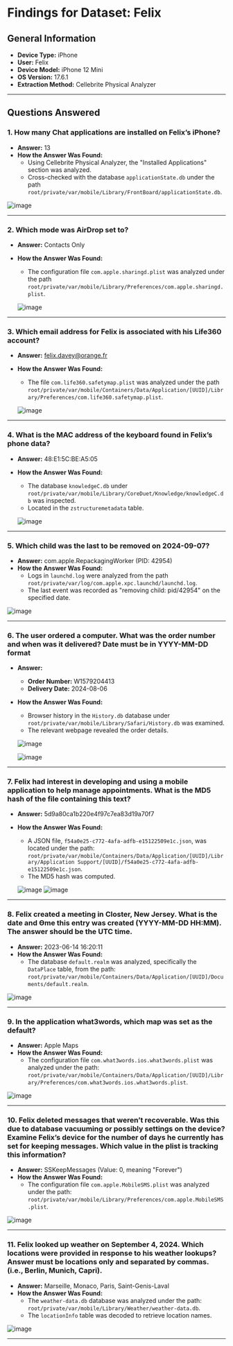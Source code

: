 # Findings for Dataset: Felix

## General Information
- **Device Type:** iPhone
- **User:** Felix
- **Device Model:** iPhone 12 Mini
- **OS Version:** 17.6.1
- **Extraction Method:** Cellebrite Physical Analyzer

---

## Questions Answered

### 1. **How many Chat applications are installed on Felix’s iPhone?**
   - **Answer:** 13
   - **How the Answer Was Found:** 
     - Using Cellebrite Physical Analyzer, the "Installed Applications" section was analyzed.
     - Cross-checked with the database `applicationState.db` under the path `root/private/var/mobile/Library/FrontBoard/applicationState.db`.
     
![image](https://github.com/user-attachments/assets/be2fbda7-3958-4549-b82d-388b56d0f0f1)

---

### 2. **Which mode was AirDrop set to?**
   - **Answer:** Contacts Only
   - **How the Answer Was Found:**
     - The configuration file `com.apple.sharingd.plist` was analyzed under the path `root/private/var/mobile/Library/Preferences/com.apple.sharingd.plist`.
    
     ![image](https://github.com/user-attachments/assets/14e7c819-c416-4000-aaa0-6f3c8ac35726)


---

### 3. **Which email address for Felix is associated with his Life360 account?**
   - **Answer:** felix.davey@orange.fr
   - **How the Answer Was Found:**
     - The file `com.life360.safetymap.plist` was analyzed under the path `root/private/var/mobile/Containers/Data/Application/[UUID]/Library/Preferences/com.life360.safetymap.plist`.

     ![image](https://github.com/user-attachments/assets/be7b35cb-eb08-4e18-a23b-a2bc4601609d)


---

### 4. **What is the MAC address of the keyboard found in Felix’s phone data?**
   - **Answer:** 48:E1:5C:BE:A5:05
   - **How the Answer Was Found:**
     - The database `knowledgeC.db` under `root/private/var/mobile/Library/CoreDuet/Knowledge/knowledgeC.db` was inspected.
     - Located in the `zstructuremetadata` table.
    
     ![image](https://github.com/user-attachments/assets/c49be569-c092-4604-bd4a-9641bf9fa7bc)


---

### 5. **Which child was the last to be removed on 2024-09-07?**
   - **Answer:** com.apple.RepackagingWorker (PID: 42954)
   - **How the Answer Was Found:**
     - Logs in `launchd.log` were analyzed from the path `root/private/var/log/com.apple.xpc.launchd/launchd.log`.
     - The last event was recorded as "removing child: pid/42954" on the specified date.

![image](https://github.com/user-attachments/assets/bbd5c2fa-c542-4324-8d7b-9037f3daaa7f)

---

### 6. **The user ordered a computer. What was the order number and when was it delivered? Date must be in YYYY-MM-DD format**
   - **Answer:** 
     - **Order Number:** W1579204413
     - **Delivery Date:** 2024-08-06
   - **How the Answer Was Found:**
     - Browser history in the `History.db` database under `root/private/var/mobile/Library/Safari/History.db` was examined.
     - The relevant webpage revealed the order details.
    
     ![image](https://github.com/user-attachments/assets/6193db00-c179-4057-a166-ec1e804d1f16)

     ![image](https://github.com/user-attachments/assets/ffd47c5c-f698-4060-938f-76c3f5b4f553)



---

### 7. **Felix had interest in developing and using a mobile application to help manage appointments. What is the MD5 hash of the file containing this text?**
   - **Answer:** 5d9a80ca1b220e4f97c7ea83d19a70f7
   - **How the Answer Was Found:**
     - A JSON file, `f54a0e25-c772-4afa-adfb-e15122509e1c.json`, was located under the path:
       `root/private/var/mobile/Containers/Data/Application/[UUID]/Library/Application Support/[UUID]/f54a0e25-c772-4afa-adfb-e15122509e1c.json`.
     - The MD5 hash was computed.

     ![image](https://github.com/user-attachments/assets/aa74c49e-db8d-41a8-ab19-792afb81ac61)   ![image](https://github.com/user-attachments/assets/2105b804-b8ab-474f-a313-e1a1f46fc736)



---

### 8. **Felix created a meeting in Closter, New Jersey. What is the date and Ɵme this entry was created (YYYY-MM-DD HH:MM). The answer should be the UTC time.**
   - **Answer:** 2023-06-14 16:20:11
   - **How the Answer Was Found:**
     - The database `default.realm` was analyzed, specifically the `DataPlace` table, from the path:
       `root/private/var/mobile/Containers/Data/Application/[UUID]/Documents/default.realm`.

  ![image](https://github.com/user-attachments/assets/2f30eab2-f4a3-422d-bfc7-f444508d396d)


---

### 9. **In the application what3words, which map was set as the default?**
   - **Answer:** Apple Maps
   - **How the Answer Was Found:**
     - The configuration file `com.what3words.ios.what3words.plist` was analyzed under the path:
       `root/private/var/mobile/Containers/Data/Application/[UUID]/Library/Preferences/com.what3words.ios.what3words.plist`.

![image](https://github.com/user-attachments/assets/e3c25638-5ee7-4bc9-833c-3824824912ca)

---

### 10. **Felix deleted messages that weren’t recoverable. Was this due to database vacuuming or possibly settings on the device? Examine Felix’s device for the number of days he currently has set for keeping messages. Which value in the plist is tracking this information?**
   - **Answer:** SSKeepMessages (Value: 0, meaning "Forever")
   - **How the Answer Was Found:**
     - The configuration file `com.apple.MobileSMS.plist` was analyzed under the path:
       `root/private/var/mobile/Library/Preferences/com.apple.MobileSMS.plist`.

![image](https://github.com/user-attachments/assets/0a834f39-e8b7-4c60-bd3a-4d9fff69f9b7)

---

### 11. **Felix looked up weather on September 4, 2024. Which locations were provided in response to his weather lookups? Answer must be locations only and separated by commas. (i.e., Berlin, Munich, Capri).**
   - **Answer:** Marseille, Monaco, Paris, Saint-Genis-Laval
   - **How the Answer Was Found:**
     - The `weather-data.db` database was analyzed under the path:
       `root/private/var/mobile/Library/Weather/weather-data.db`.
     - The `locationInfo` table was decoded to retrieve location names.


![image](https://github.com/user-attachments/assets/922a14ed-4a9a-4e9c-bda6-5cd1c3726358)

---

